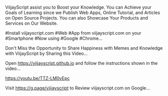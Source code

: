 ViijayScript assist you to Boost your Knowledge. You can Achieve your Goals of Learning since we Publish Web Apps, Online Tutorial, and Articles on Open Source Projects. You can also Showcase Your Products and Services on Our Website.

#Install viijayscript.com #Web #App from viijayscript.com on your #Smartphone #Now using #Google #Chrome...

Don't Miss the Opportunity to Share Happiness with Memes and Knowledge with ViijayScript by Sharing this Video...

Open https://viijayscript.github.io and follow the instructions shown in the video...

https://youtu.be/TTZ-LM0vEpc

Visit https://g.page/viijayscript to Review viijayscript.com on Google...
